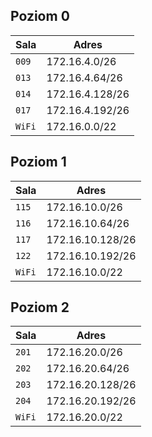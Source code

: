 Poziom 0
-------------------------
|Sala   |Adres           |
|-------|----------------|
|``009``|172.16.4.0/26   |
|``013``|172.16.4.64/26  |
|``014``|172.16.4.128/26 |
|``017``|172.16.4.192/26 |
|``WiFi``|172.16.0.0/22  |

Poziom 1
-------------------------
|Sala   |Adres           |
|-------|----------------|
|``115``|172.16.10.0/26   |
|``116``|172.16.10.64/26  |
|``117``|172.16.10.128/26 |
|``122``|172.16.10.192/26 |
|``WiFi``|172.16.10.0/22  |

Poziom 2
-------------------------
|Sala   |Adres           |
|-------|----------------|
|``201``|172.16.20.0/26   |
|``202``|172.16.20.64/26  |
|``203``|172.16.20.128/26 |
|``204``|172.16.20.192/26 |
|``WiFi``|172.16.20.0/22  |

